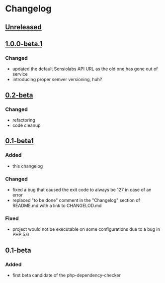 # Changelog

## [Unreleased]

## [1.0.0-beta.1]
### Changed
- updated the default Sensiolabs API URL as the old one has gone out of service
- introducing proper semver versioning, huh?

## [0.2-beta]
### Changed
- refactoring
- code cleanup

## [0.1-beta1]
### Added
- this changelog

### Changed
- fixed a bug that caused the exit code to always be 127 in case of an error
- replaced "to be done" comment in the "Changelog" section of README.md with a link to CHANGELOD.md

### Fixed
- project would not be executable on some configurations due to a bug in PHP 5.6

## 0.1-beta
### Added
- first beta candidate of the php-dependency-checker

[Unreleased]: https://github.com/Rekhyt/php-dependency-checker/compare/1.0.0-beta.1...HEAD
[1.0.0-beta.1]: https://github.com/Rekhyt/php-dependency-checker/compare/0.2-beta...HEAD
[0.2-beta]: https://github.com/Rekhyt/php-dependency-checker/compare/0.1-beta1...0.2-beta
[0.1-beta1]: https://github.com/Rekhyt/php-dependency-checker/compare/0.1-beta...0.1-beta1
